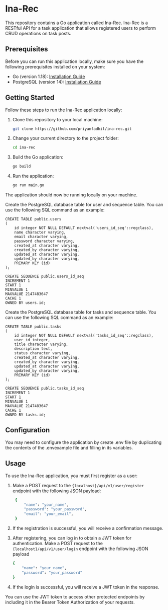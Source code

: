 # Ina-Rec

This repository contains a Go application called Ina-Rec. Ina-Rec is a RESTful API for a task application that allows registered users to perform CRUD operations on task posts.

## Prerequisites

Before you can run this application locally, make sure you have the following prerequisites installed on your system:

- Go (version 1.18): [Installation Guide](https://golang.org/doc/install)
- PostgreSQL (version 14): [Installation Guide](https://www.postgresql.org/download/)

## Getting Started

Follow these steps to run the Ina-Rec application locally:

1. Clone this repository to your local machine:

   ```bash
   git clone https://github.com/priyanfadhil/ina-rec.git
2. Change your current directory to the project folder:

   ```bash
   cd ina-rec
3. Build the Go application:

   ```bash
   go build
3. Run the application:

   ```bash
   go run main.go
The application should now be running locally on your machine.

Create the PostgreSQL database table for user and sequence table. You can use the following SQL command as an example:

    CREATE TABLE public.users
    (
        id integer NOT NULL DEFAULT nextval('users_id_seq'::regclass),
        name character varying,
        email character varying,
        password character varying,
        created_at character varying,
        created_by character varying,
        updated_at character varying,
        updated_by character varying,
        PRIMARY KEY (id)
    );
    
    CREATE SEQUENCE public.users_id_seq
    INCREMENT 1
    START 1
    MINVALUE 1
    MAXVALUE 2147483647
    CACHE 1
    OWNED BY users.id;

Create the PostgreSQL database table for tasks and sequence table. You can use the following SQL command as an example:

    CREATE TABLE public.tasks
    (
        id integer NOT NULL DEFAULT nextval('tasks_id_seq'::regclass),
        user_id integer,
        title character varying,
        description text,
        status character varying,
        created_at character varying,
        created_by character varying,
        updated_at character varying,
        updated_by character varying,
        PRIMARY KEY (id)
    );
    
    CREATE SEQUENCE public.tasks_id_seq
    INCREMENT 1
    START 1
    MINVALUE 1
    MAXVALUE 2147483647
    CACHE 1
    OWNED BY tasks.id;

## Configuration
You may need to configure the application by create .env file by duplicating the contents of the .envexample file and filling in its variables.

## Usage
To use the Ina-Rec application, you must first register as a user:
1. Make a POST request to the `{localhost}/api/v1/user/register` endpoint with the following JSON payload:

   ```bash
    {
        "name": "your_name",
        "password": "your_password",
        "email": "your_email",
    }
2. If the registration is successful, you will receive a confirmation message.
3. After registering, you can log in to obtain a JWT token for authentication. Make a POST request to the `{localhost}/api/v1/user/login` endpoint with the following JSON payload
    ```bash
    {
        "name": "your_name",
        "password": "your_password"
    }
4. If the login is successful, you will receive a JWT token in the response.

You can use the JWT token to access other protected endpoints by including it in the Bearer Token Authorization of your requests.